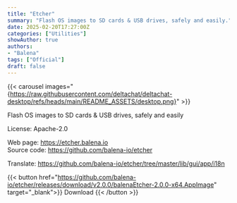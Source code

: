 ```yaml
---
title: "Etcher"
summary: "Flash OS images to SD cards & USB drives, safely and easily."
date: 2025-02-20T17:27:00Z
categories: ["Utilities"]
showAuthor: true
authors:
- "Balena"
tags: ["Official"]
draft: false
---
```


{{< carousel images="{https://raw.githubusercontent.com/deltachat/deltachat-desktop/refs/heads/main/README_ASSETS/desktop.png}" >}}

Flash OS images to SD cards & USB drives, safely and easily

License: Apache-2.0

Web page: <https://etcher.balena.io>  
Source code: <https://github.com/balena-io/etcher>

Translate: <https://github.com/balena-io/etcher/tree/master/lib/gui/app/i18n>    

{{< button href="https://github.com/balena-io/etcher/releases/download/v2.0.0/balenaEtcher-2.0.0-x64.AppImage" target="_blank">}}
Download
{{< /button >}}